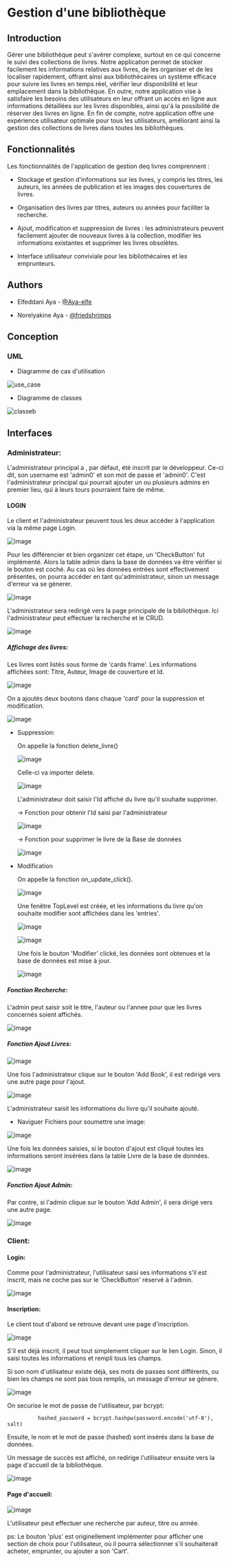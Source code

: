 # Gestion d'une bibliothèque



## Introduction

Gérer une bibliothèque peut s'avérer complexe, surtout en ce qui concerne le suivi des collections de livres. Notre application permet de stocker facilement les informations relatives aux livres, de les organiser et de les localiser rapidement, offrant ainsi aux bibliothécaires un système efficace pour suivre les livres en temps réel, vérifier leur disponibilité et leur emplacement dans la bibliothèque. En outre, notre application vise à satisfaire les besoins des utilisateurs en leur offrant un accès en ligne aux informations détaillées sur les livres disponibles, ainsi qu'à la possibilité de réserver des livres en ligne. En fin de compte, notre application offre une expérience utilisateur optimale pour tous les utilisateurs, améliorant ainsi la gestion des collections de livres dans toutes les bibliothèques.
## Fonctionnalités
Les fonctionnalités de l'application de gestion deq livres comprennent :

- Stockage et gestion d'informations sur les livres, y compris les titres, les auteurs, les années de publication et les images des couvertures de livres.

- Organisation des livres par titres, auteurs ou années pour faciliter la recherche.

- Ajout, modification et suppression de livres : les administrateurs peuvent facilement ajouter de nouveaux livres à la collection,
modifier les informations existantes et supprimer les livres obsolètes.

- Interface utilisateur conviviale pour les bibliothécaires et les emprunteurs.

## Authors

- Elfeddani Aya - [@Aya-elfe](https://www.github.com/Aya-elfe)

- Norelyakine Aya - [@friedshrimps](https://www.github.com/friedshrimps)


## Conception

### UML

- Diagramme de cas d'utilisation


![use_case](https://user-images.githubusercontent.com/121770088/236561163-36431cd4-6354-430e-920f-019abc64dd8c.PNG)


- Diagramme de classes

![classeb](https://user-images.githubusercontent.com/121770088/236561586-25296654-5ed1-4e7f-a7aa-804655f22a2d.PNG)


## Interfaces

### Administrateur:

L'administrateur principal a , par défaut, été inscrit par le développeur. Ce-ci dit, son username est 'admin0' et son mot de passe et 'admin0'. C'est l'administrateur principal qui pourrait ajouter un ou plusieurs admins en premier lieu, qui à leurs tours pourraient faire de même.

#### LOGIN
Le client et l'administrateur peuvent tous les deux accéder à l'application via la même page Login.

![image](https://user-images.githubusercontent.com/121770088/236578398-225b5ca7-7570-4967-b307-3d9c0231fda2.png)

Pour les différencier et bien organizer cet étape, un 'CheckButton' fut implémenté. Alors la table admin dans la base de données va être vérifier si le bouton est coché. Au cas où les données entrées sont effectivement présentes, on pourra accéder en tant qu'administrateur, sinon un message d'erreur va se génerer.

![image](https://user-images.githubusercontent.com/121770088/236564144-f50b4ae1-b52a-46d4-b63f-1426e8b002fa.png)

L'administrateur sera redirigé vers la page principale de la bibliothèque.
Ici l'administrateur peut effectuer la recherche et le CRUD.

![image](https://user-images.githubusercontent.com/121770088/236582361-0aadef29-c730-4693-bf38-99807fda79a4.png)



 ##### Affichage des livres:
 
 Les livres sont listés sous forme de 'cards frame'. Les informations affichées sont: Titre, Auteur, Image de couverture et Id.
 
 ![image](https://user-images.githubusercontent.com/121770088/236570548-645ee6c2-c398-4903-9e46-cd85ec15cce5.png)
 
 On a ajoutés deux boutons dans chaque 'card' pour la suppression et modification. 
 
![image](https://user-images.githubusercontent.com/121770088/236570623-43a3d9e4-0522-4270-b60d-016cf8fa818d.png)

- Suppression:

    On appelle la fonction delete_livre()
    
    ![image](https://user-images.githubusercontent.com/121770088/236570770-aae5f42b-04ed-475f-9be8-f772015b281a.png)
    
    Celle-ci va importer delete.
    
    ![image](https://user-images.githubusercontent.com/121770088/236571352-a792ebe6-8f53-4bb6-ad07-4b251cd2cb4f.png)
    
    L'administrateur doit saisir l'Id affiché du livre qu'il souhaite supprimer.
    
    -> Fonction pour obtenir l'Id saisi par l'administrateur
    
    ![image](https://user-images.githubusercontent.com/121770088/236571671-fa794cb0-e003-4775-9103-2127b79da1a9.png)
    
    -> Fonction pour supprimer le livre de la Base de données
    
    ![image](https://user-images.githubusercontent.com/121770088/236571871-013b73c8-89a4-4628-91ef-e0e4dc5ef943.png)

- Modification

     On appelle la fonction on_update_click().
     
    ![image](https://user-images.githubusercontent.com/121770088/236572172-792cdcc1-bc88-44c1-974e-31001ece92be.png)
    
    Une fenêtre TopLevel est créée, et les informations du livre qu'on souhaite modifier sont affichées dans les 'entries'.
    
    ![image](https://user-images.githubusercontent.com/121770088/236572597-f32cd344-1043-4115-afee-af827cc32fb8.png)
    
    
    ![image](https://user-images.githubusercontent.com/121770088/236572301-9abe531e-329b-4cb6-9e89-4f76a7b524ce.png)
    
    Une fois le bouton 'Modifier' clické, les données sont obtenues et la base de données est mise à jour.
    
    ![image](https://user-images.githubusercontent.com/121770088/236572835-398260d6-1456-438b-9cf4-77a1adf50d5b.png)
    

##### Fonction Recherche:

L'admin peut saisir soit le titre, l'auteur ou l'annee pour que les livres concernés soient affichés.

![image](https://user-images.githubusercontent.com/121770088/236565208-b83ab991-0fea-483f-aa3a-7e5f2fc4871b.png)

##### Fonction Ajout Livres:

![image](https://user-images.githubusercontent.com/121770088/236574635-9787cbbc-24c9-4f53-ac54-1659c39de5b0.png)

Une fois l'administrateur clique sur le bouton 'Add Book', il est redirigé vers une autre page pour l'ajout.

![image](https://user-images.githubusercontent.com/121770088/236574865-be4692b4-42ec-4e4d-aee5-5c3823f9d0bf.png)

L'administrateur saisit les informations du livre qu'il souhaite ajouté.


- Naviguer Fichiers pour soumettre une image:

![image](https://user-images.githubusercontent.com/121770088/236574985-d9e4ba19-6948-489a-b9e4-8a005ba84332.png)

Une fois les données saisies, si le bouton d'ajout est cliqué toutes les informations seront insérées dans la table Livre de la base de données.

![image](https://user-images.githubusercontent.com/121770088/236575051-53f9aef5-238c-4b56-b903-3a66aa47cf0d.png)

##### Fonction Ajout Admin:

Par contre, si l'admin clique sur le bouton 'Add Admin', il sera dirigé vers une autre page.

![image](https://user-images.githubusercontent.com/121770088/236575443-4d330d2c-c3c9-409f-b7a9-a3a7ef8ac303.png)



### Client:

#### Login:

Comme pour l'administrateur, l'utilisateur saisi ses informations s'il est inscrit, mais ne coche pas sur le 'CheckButton' réservé à l'admin.

![image](https://user-images.githubusercontent.com/121770088/236578376-10fbe12d-863d-419e-9671-6c6827632b75.png)


#### Inscription:

Le client tout d'abord se retrouve devant une page d'inscription. 

![image](https://user-images.githubusercontent.com/121770088/236575793-11ceea19-3c23-4d64-99b7-ffe8fa5915a6.png)

S'il est déjà inscrit, il peut tout simplememt cliquer sur le lien Login. Sinon, il saisi toutes les informations et rempli tous les champs. 

Si son nom d'utilisateur existe déjà, ses mots de passes sont différents, ou bien les champs ne sont pas tous remplis, un message d'erreur se génere.

![image](https://user-images.githubusercontent.com/121770088/236576322-aff05b25-bd2b-4c95-b7da-5970f0e0745e.png)

On securise le mot de passe de l'utilisateur, par bcrypt:

              hashed_password = bcrypt.hashpw(password.encode('utf-8'), salt)
              
Ensuite, le nom et le mot de passe (hashed) sont insérés dans la base de données.

Un message de succès est affiché, on redirige l'utilisateur ensuite vers la page d'accueil de la bibliothèque.

![image](https://user-images.githubusercontent.com/121770088/236576953-a6d66bf8-f4c6-443b-b0c1-e14f66cc7f28.png)




#### Page d'accueil:


![image](https://user-images.githubusercontent.com/121770088/236582259-91b7168b-b372-4b4c-86ec-4fee28b66c03.png)

L'utilisateur peut effectuer une recherche par auteur, titre ou année. 

ps: Le bouton 'plus' est originellement implémenter pour afficher une section de choix pour l'utilisateur, où il pourra sélectionner s'il souhaiterait acheter, emprunter, ou ajouter a son 'Cart'.
